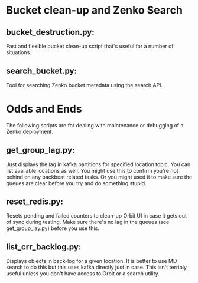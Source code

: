 Bucket clean-up and Zenko Search
================================

bucket_destruction.py:
----------------------
Fast and flexible bucket clean-up script that's useful for a number of situations.

search_bucket.py:
-----------------
Tool for searching Zenko bucket metadata using the search API.

Odds and Ends
=============

The following scripts are for dealing with maintenance or debugging
of a Zenko deployment.

get_group_lag.py:
-----------------
Just displays the lag in kafka partitions for specified location
topic. You can list available locations as well. You might use this
to confirm you're not behind on any backbeat related tasks. Or you 
might used it to make sure the queues are clear before you try and
do something stupid.

reset_redis.py:
---------------
Resets pending and failed counters to clean-up Orbit UI in case it
gets out of sync during testing. Make sure there's no lag in the 
queues (see get_group_lay.py) before you use this.

list_crr_backlog.py:
--------------------

Displays objects in back-log for a given location. It is better to
use MD search to do this but this uses kafka directly just in case.
This isn't terribly useful unless you don't have access to Orbit or
a search utility.